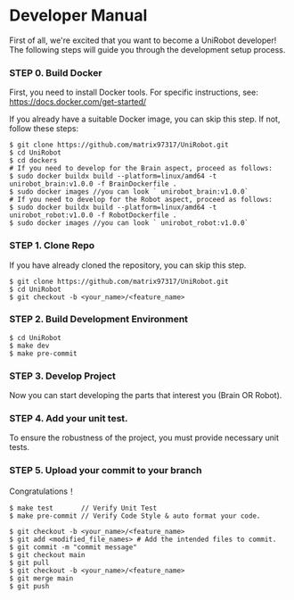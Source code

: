 
# Developer Manual



First of all, we're excited that you want to become a UniRobot developer! The following steps will guide you through the development setup process.

### STEP 0. Build Docker

First, you need to install Docker tools. For specific instructions, see: https://docs.docker.com/get-started/

If you already have a suitable Docker image, you can skip this step. If not, follow these steps:

```
$ git clone https://github.com/matrix97317/UniRobot.git
$ cd UniRobot
$ cd dockers
# If you need to develop for the Brain aspect, proceed as follows:
$ sudo docker buildx build --platform=linux/amd64 -t unirobot_brain:v1.0.0 -f BrainDockerfile .
$ sudo docker images //you can look ` unirobot_brain:v1.0.0`
# If you need to develop for the Robot aspect, proceed as follows:
$ sudo docker buildx build --platform=linux/amd64 -t unirobot_robot:v1.0.0 -f RobotDockerfile .
$ sudo docker images //you can look ` unirobot_robot:v1.0.0`
```

### STEP 1. Clone Repo
If you have already cloned the repository, you can skip this step.

```
$ git clone https://github.com/matrix97317/UniRobot.git
$ cd UniRobot
$ git checkout -b <your_name>/<feature_name>
```

### STEP 2. Build Development Environment

```
$ cd UniRobot
$ make dev
$ make pre-commit
```

### STEP 3. Develop Project

Now you can start developing the parts that interest you (Brain OR Robot).

### STEP 4. Add your unit test.

To ensure the robustness of the project, you must provide necessary unit tests.

### STEP 5. Upload your commit to your branch

Congratulations！

```
$ make test       // Verify Unit Test
$ make pre-commit // Verify Code Style & auto format your code.

$ git checkout -b <your_name>/<feature_name>
$ git add <modified_file_names> # Add the intended files to commit.
$ git commit -m "commit message"
$ git checkout main
$ git pull
$ git checkout -b <your_name>/<feature_name>
$ git merge main
$ git push
```
